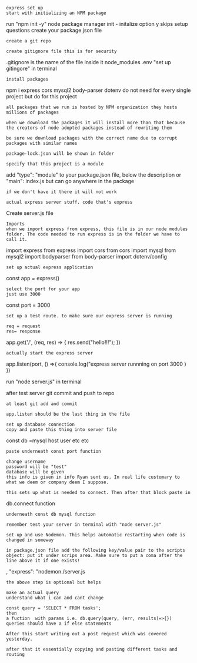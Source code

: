     express set up 
    start with initializing an NPM package 
run "npm init -y" 
    node package manager 
    init - initalize 
    option y skips setup questions 
create your package.json file 

    create a git repo 

    create gitignore file this is for security
.gitignore 
    is the name of the file inside it 
node_modules
.env 
    "set up gitingore" in terminal 

    install packages 
npm i express cors mysql2 body-parser dotenv 
    do not need for every single project but do for this project 
    
    all packages that we run is hosted by NPM organization they hosts millions of packages

    when we download the packages it will install more than that because the creators of node adopted packages instead of rewriting them 

    be sure we download packages with the correct name due to corrupt packages with similar names 

    package-lock.json will be shown in folder 

    specify that this project is a module 

add "type": "module" to your package.json file, below the description or "main": index.js but can go anywhere in the package 

    if we don't have it there it will not work 

    actual express server stuff. code that's express 

Create server.js file 

    Imports 
    when we import express from express, this file is in our node modules folder. The code needed to run express is in the folder we have to call it.

import express from express
import cors from cors 
import mysql from mysql2
import bodyparser from body-parser 
import dotenv/config 

    set up actual express application 

const app = express()

    select the port for your app
    just use 3000
const port = 3000

    set up a test route. to make sure our express server is running 

    req = request 
    res= response 

app.get('/', (req, res) => {
    res.send("hello!!!");
})

    actually start the express server 
app.listen(port, () =>{
    console.log("express server runnning on port 3000 )
})

run "node server.js"  in terminal

after test server git commit and push to repo 

    at least git add and commit 

    app.listen should be the last thing in the file 

    set up database connection 
    copy and paste this thing into server file 

const db =mysql
host 
user 
etc
etc

    paste underneath const port function 

    change username 
    password will be "test" 
    database will be given 
    this info is given in info Ryan sent us. In real life customary to what we deem or company deem I suppose. 

    this sets up what is needed to connect. Then after that block paste in 

db.connect function 

    underneath const db mysql function 

    remember test your server in terminal with "node server.js" 

    set up and use Nodemon. This helps automatic restarting when code is changed in someway 

    in package.json file add the following key/value pair to the scripts object: put it under scrips area. Make sure to put a coma after the line above it if one exists!
,
"express": "nodemon./server.js

    the above step is optional but helps 

    make an actual query 
    understand what i can and cant change 

    const query = 'SELECT * FROM tasks';
    then 
    a fuction  with params i.e. db.query(query, (err, results)=>{})
    queries should have a if else statements 

    After this start writing out a post request which was covered yesterday. 

    after that it essentially copying and pasting different tasks and routing 
